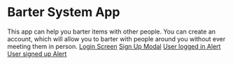 # Barter System App
This app can help you barter items with other people. You can create an account, which will allow you to barter with people around you without ever meeting them in person.
[Login Screen]()
[Sign Up Modal]()
[User logged in Alert]()
[User signed up Alert]()
